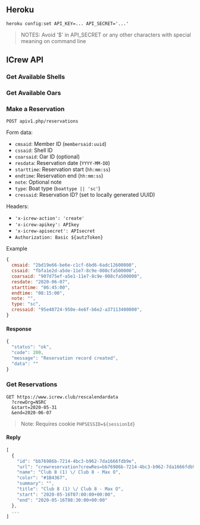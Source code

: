 ## Heroku

    heroku config:set API_KEY=... API_SECRET='...'

> NOTES: Avoid '$' in API_SECRET or any other characters with special meaning on command line

## ICrew API
### Get Available Shells



### Get Available Oars

### Make a Reservation

`POST apiv1.php/reservations`

Form data:

* `cmsaid`: Member ID (`membersaid:uuid`)
* `cssaid`: Shell ID
* `coarsaid`: Oar ID (optional)
* `resdata`: Reservation date (`YYYY-MM-DD`)
* `starttime`: Reservation start (`hh:mm:ss`)
* `endtime`: Reservation end (`hh:mm:ss`)
* `note`: Optional note
* `type`: Boat type (`boattype || 'sc'`)
* `cressaid`: Reservation ID? (set to locally generated UUID)

Headers:

* `'x-icrew-action': 'create'`
* `'x-icrew-apikey': APIkey`
* `'x-icrew-apisecret': APIsecret`
* `Authorization: Basic ${autzToken}`

Example

```javascript
{
  cmsaid: "2bd19e66-be6e-c1cf-6bd6-6adc12600000",
  cssaid: "fbfa1e2d-a5de-11e7-8c9e-008cfa500000",
  coarsaid: "907d75ef-a5e1-11e7-8c9e-008cfa500000",
  resdate: "2020-06-07",
  starttime: "06:45:00",
  endtime: "08:15:00",
  note: "",
  type: "sc",
  cressaid: "95e40724-950e-4e6f-b6e2-a37113400000",
}
```

#### Response

```javascript
{
  "status": "ok",
  "code": 200,
  "message": "Reservation record created",
  "data": ""
}
```

### Get Reservations

    GET https://www.icrew.club/rescalendardata
      ?crewOrg=NSRC
      &start=2020-05-31
      &end=2020-06-07

> Note: Requires cookie `PHPSESSID=${sessionId}`

#### Reply 

```javascript
[
  {
    "id": "bb76986b-7214-4bc3-b962-7da1666fdb9e",
    "url": "crewreservation?crewRes=bb76986b-7214-4bc3-b962-7da1666fdb9e",
    "name": "Club 8 (1) \/ Club 8 - Max O",
    "color": "#1B4367",
    "summary": "",
    "title": "Club 8 (1) \/ Club 8 - Max O",
    "start": "2020-05-16T07:00:00+00:00",
    "end": "2020-05-16T08:30:00+00:00"
  },
  ...
]
```

